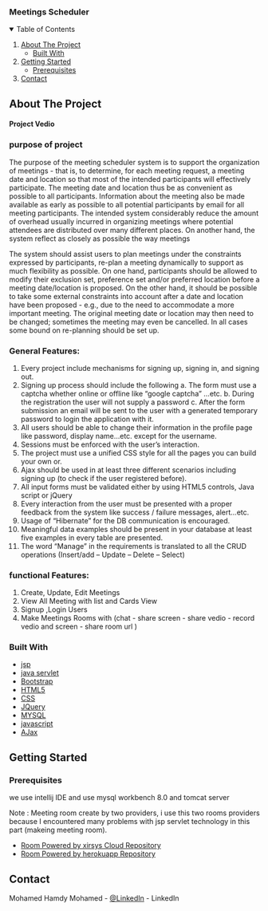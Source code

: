 <h3>Meetings Scheduler</h3></div>
<!-- TABLE OF CONTENTS -->
<details open="open">
  <summary>Table of Contents</summary>
  <ol>
    <li>
      <a href="#about-the-project">About The Project</a>
      <ul>
        <li><a href="#built-with">Built With</a></li>
      </ul>
    </li>
    <li>
      <a href="#getting-started">Getting Started</a>
      <ul>
        <li><a href="#prerequisites">Prerequisites</a></li>
      </ul>
    </li>
    <li><a href="#contact">Contact</a></li>
  </ol>
</details>



<!-- ABOUT THE PROJECT -->
## About The Project
<h4>Project Vedio</h4>


<h3>purpose of project</h3> 

The purpose of the meeting scheduler system is to support the organization of meetings - that is, to determine, for each meeting request, a meeting date and location so that most of the intended participants will effectively participate. The meeting date and location thus be as convenient as possible to all participants. Information about the meeting also be made available as early as possible to all potential participants by email for all meeting participants. The intended system considerably reduce the amount of overhead usually incurred in organizing meetings where potential attendees are distributed over many different places. On another hand, the system reflect as closely as possible the way meetings 

The system should assist users to plan meetings under the constraints expressed by participants, re-plan a meeting dynamically to support as much flexibility as possible. On one hand, participants should be allowed to modify their exclusion set, preference set and/or preferred location before a meeting date/location is proposed. On the other hand, it should be possible to take some external constraints into account after a date and location have been proposed - e.g., due to the need to accommodate a more important meeting. The original meeting date or location may then need to be changed; sometimes the meeting may even be cancelled. In all cases some bound on re-planning should be set up. 
<h3>General Features:</h3> 

1. Every project include mechanisms for signing up, signing in, and signing out. 
2. Signing up process should include the following 
    a. The form must use a captcha whether online or offline like “google captcha” …etc. 
    b. During the registration the user will not supply a password
    c. After the form submission an email will be sent to the user with a generated temporary password to login the  application with it. 
3. All users should be able to change their information in the profile page like password, display name…etc. except for the username. 
4. Sessions must be enforced with the user’s interaction. 
5. The project must use a unified CSS style for all the pages you can build your own or. 
6. Ajax should be used in at least three different scenarios including signing up (to check if the user registered before). 
7. All input forms must be validated either by using HTML5 controls, Java script or jQuery 
8. Every interaction from the user must be presented with a proper feedback from the system like success / failure messages, alert…etc. 
9. Usage of “Hibernate” for the DB communication is encouraged. 
10. Meaningful data examples should be present in your database at least five examples in every table are presented. 
11. The word “Manage” in the requirements is translated to all the CRUD operations (Insert/add – Update – Delete – Select) 

<h3>functional Features:</h3> 

1.  Create, Update, Edit Meetings
2.  View All Meeting with list and Cards View 
3.  Signup ,Login Users
4.  Make Meetings Rooms with (chat - share screen - share vedio - record vedio and screen - share room url )
 

### Built With

* [jsp](https://www.tutorialspoint.com/jsp/index.htm)
* [java servlet](https://www.javatpoint.com/servlet-tutorial)
* [Bootstrap](https://getbootstrap.com)
* [HTML5](https://www.w3schools.com/html/)
* [CSS](https://www.w3schools.com/css/)
* [JQuery](https://jquery.com)
* [MYSQL](https://www.mysql.com)
* [javascript](https://www.javatpoint.com/javascript-tutorial)
* [AJax](https://www.w3schools.com/js/js_ajax_intro.asp)


<!-- GETTING STARTED -->
## Getting Started 

### Prerequisites
we use intellij IDE and use mysql workbench 8.0 and tomcat server 


Note : Meeting room create by two providers, i use this two rooms providers because I encountered many problems with jsp servlet technology in this part (makeing meeting room).
* <a href="https://github.com/amirsanni/conference-call-ratchet">Room Powered by xirsys Cloud Repository</a>
* <a href="https://github.com/itstaranarora/video-chat-v1">Room Powered by herokuapp Repository</a><br>
<!-- CONTACT -->
## Contact
Mohamed Hamdy Mohamed - [@LinkedIn](https://www.linkedin.com/in/mohamed-hamdy-0155b2173/) - LinkedIn<br>

